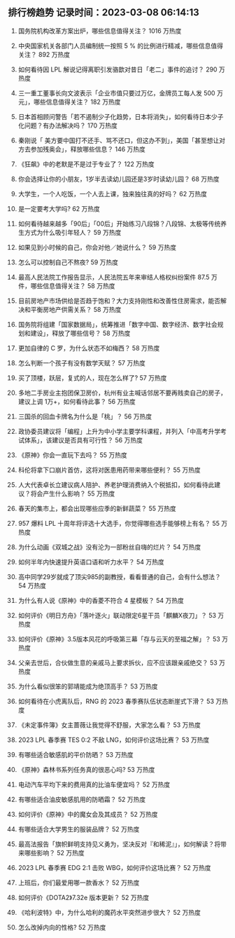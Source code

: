 
## 排行榜趋势 记录时间：2023-03-08 06:14:13
  
  1. 国务院机构改革方案出炉，哪些信息值得关注？ 1016 万热度
    
  2. 中央国家机关各部门人员编制统一按照 5 % 的比例进行精减，哪些信息值得关注？ 892 万热度
    
  3. 如何看待因 LPL 解说记得离职引发骆歆对昔日「老二」事件的追讨？ 290 万热度
    
  4. 三一重工董事长向文波表示「企业市值只要过万亿，金牌员工每人发 500 万元」，哪些信息值得关注？ 182 万热度
    
  5. 日本首相顾问警告「若不遏制少子化趋势，日本将消失」，如何看待日本少子化问题？有办法解决吗？ 170 万热度
    
  6. 秦刚说「 美方要中国打不还手、骂不还口，但这办不到」，美国「甚至想让对方去参加残奥会」，释放哪些信息？ 146 万热度
    
  7. 《狂飙》中的老默是不是过于专业了？ 122 万热度
    
  8. 你会选择让你的小朋友，1岁半去读幼儿园还是3岁时读幼儿园？ 68 万热度
    
  9. 大学生，一个人吃饭，一个人去上课，独来独往真的好吗？ 62 万热度
    
  10. 是一定要考大学吗? 62 万热度
    
  11. 如何看待越来越多「90后」「00后」开始练习八段锦？八段锦、太极等传统养生方式为什么吸引年轻人？ 59 万热度
    
  12. 如果见到小时候的自己，你会对他／她说什么？ 59 万热度
    
  13. 怎么可以控制自己不熬夜? 59 万热度
    
  14. 最高人民法院工作报告显示，人民法院五年来审结人格权纠纷案件 87.5 万件，哪些信息值得关注？ 58 万热度
    
  15. 目前房地产市场供给是否趋于饱和？大力支持刚性和改善性住房需求，能否解决和平衡房地产供需关系？ 58 万热度
    
  16. 国务院将组建「国家数据局」，统筹推进「数字中国、数字经济、数字社会规划和建设」，释放了哪些信号？ 58 万热度
    
  17. 更加自律的 C 罗，为什么状态不如梅西？ 58 万热度
    
  18. 怎么判断一个孩子有没有数学天赋？ 57 万热度
    
  19. 买了顶楼，跃层，复式的人，现在怎么样了? 57 万热度
    
  20. 多地二手房业主抱团保卫房价，杭州有业主喊话邻居不要再贱卖自己的房子，建议上调 1万+，如何看待此事？ 56 万热度
    
  21. 三国杀的回血卡牌名为什么是「桃」？ 56 万热度
    
  22. 政协委员建议将「编程」上升为中小学主要学科课程，并列入「中高考升学考试体系」，该建议是否具有可行性？ 56 万热度
    
  23. 《原神》你会一直玩下去吗？ 55 万热度
    
  24. 科伦将拿下口崩片首仿，这将对医患用药带来哪些便利？ 55 万热度
    
  25. 人大代表卓长立建议病人陪护、养老护理消费纳入个税抵扣，如何看待此建议？将会产生什么影响？ 55 万热度
    
  26. 春天的集市上，都会出现哪些应季的新鲜蔬菜？ 55 万热度
    
  27. 957 爆料 LPL 十周年将评选十大选手，你觉得哪些选手能够榜上有名？ 55 万热度
    
  28. 为什么动画《双城之战》没有沦为一部粉丝自嗨的烂片？ 54 万热度
    
  29. 如何半年内快速提升英语口语和听力水平？ 54 万热度
    
  30. 高中同学29岁就成了顶尖985的副教授，看看普通的自己，会有什么想法？ 54 万热度
    
  31. 为什么有人说《原神》中的香菱不符合 4 星模板？ 54 万热度
    
  32. 如何评价《明日方舟》「落叶逐火」联动限定6星干员「麒麟X夜刀」？ 53 万热度
    
  33. 如何评价《原神》3.5版本风花的呼吸第三幕「存与云天的至福之解」？ 53 万热度
    
  34. 父亲去世后，合伙做生意的亲戚马上要求拆伙，应不应该跟亲戚绝交？ 53 万热度
    
  35. 为什么看似很笨的郭靖能成为绝顶高手？ 53 万热度
    
  36. 如何看待在小虎离队后，RNG 的 2023 春季赛队伍状态断崖式下滑？ 53 万热度
    
  37. 《未定事件簿》女主蔷薇让我觉得不舒服，大家怎么看？ 53 万热度
    
  38. 2023 LPL 春季赛 TES 0:2 不敌 LNG，如何评价这场比赛？ 53 万热度
    
  39. 有哪些适合敏感肌的平价防晒？ 53 万热度
    
  40. 《原神》森林书系列任务真的很恶心吗? 53 万热度
    
  41. 电动汽车平均下来的费用真的比油车便宜吗？ 52 万热度
    
  42. 有哪些适合油皮敏感肌用的防晒霜？ 52 万热度
    
  43. 如何评价《原神》中的魔女会及其成员？ 52 万热度
    
  44. 有哪些适合大学男生的服装品牌？ 52 万热度
    
  45. 最高法报告「旗帜鲜明支持见义勇为，坚决反对『和稀泥』」，如何解读？将带来哪些影响？ 52 万热度
    
  46. 2023 LPL 春季赛 EDG 2:1 击败 WBG，如何评价这场比赛？ 52 万热度
    
  47. 上班后，你们最爱用哪一款香水？ 52 万热度
    
  48. 如何评价《DOTA2》7.32e 版本更新？ 52 万热度
    
  49. 《哈利波特》中，为什么哈利的魔药水平突然进步很大？ 52 万热度
    
  50. 怎么改掉内向的性格? 52 万热度
    